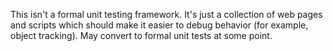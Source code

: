 This isn't a formal unit testing framework. It's just a collection of web pages
and scripts which should make it easier to debug behavior (for example, object
tracking). May convert to formal unit tests at some point.
